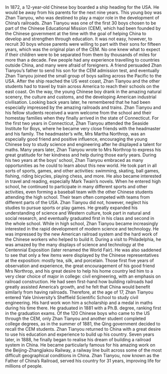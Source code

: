 In 1872, a 12-year-old Chinese boy boarded a ship heading for the USA. He would be away from his parents for the next nine years. This young boy was Zhan Tianyou, who was destined to play a major role in the development of China’s railroads. Zhan Tianyou was one of the first 30 boys chosen to be part of the Chinese Educational Mission (CEM), which had been founded by the Chinese government at the time with the goal of helping China to develop and strengthen through education.
It was not easy, however, to recruit 30 boys whose parents were willing to part with their sons for fifteen years, which was the original plan of the CEM. No one knew what to expect if their children were to be separated from them by thousands of miles for more than a decade. Few people had any experience travelling to countries outside China, and many were afraid of foreigners. A friend persuaded Zhan Tianyou’s father to send his son for the CEM admission test, and eventually Zhan Tianyou joined the small group of boys sailing across the Pacific to the USA.
After the ship reached the US west coast, Zhan Tianyou and the other students had to travel by train across America to reach their schools on the east coast. On the way, the young Chinese boy drank in the amazing natural scenery, the culture and customs, and the developing American industrial civilisation. Looking back years later, he remembered that he had been especially impressed by the amazing railroads and trains.
Zhan Tianyou and his fellow students received a warm welcome from the school and their homestay families when they finally arrived in the state of Connecticut. For the first two years in Connecticut, Zhan Tianyou attended the Seaside Institute for Boys, where he became very close friends with the headmaster and his family. The headmaster’s wife, Mrs Martha Northrop, was an especially good friend and positive influence, encouraging the young Chinese boy to study science and engineering after he displayed a talent for maths. Many years later, Zhan Tianyou wrote to Mrs Northrop to express his great gratitude for her kindness and help during those early years.
During his two years at the boys’ school, Zhan Tianyou embraced as many opportunities as he could to learn about this new world. He took part in all sorts of sports, games, and other activities: swimming, skating, ball games, fishing, riding bicycles, playing chess, and more. He also became interested in travel and reading, especially Mark Twain’s novels. When he entered high school, he continued to participate in many different sports and other activities, even forming a baseball team with the other Chinese students attending the high school. Their team often competed with teams from different parts of the USA.
Zhan Tianyou did not, however, neglect his studies to pursue sports or play games. He greatly expanded his understanding of science and Western culture, took part in natural and social research, and eventually graduated first in his class and second in the whole school.
While in high school, Zhan Tianyou became increasingly interested in the rapid development of modern science and technology. He was impressed by the new American railroad system and the hard work of the Chinese workers who helped to build it. During a visit to Philadelphia, he was amazed by the many displays of science and technology at the Centennial Exposition (later renamed the World Fair). He was also saddened to see that only a few items were displayed by the Chinese representatives at the exposition: mostly tea, silk, and porcelain.
Those first five years of observation and experience, the great encouragement of his good friend Mrs Northrop, and his great desire to help his home country led him to a very clear choice of major in college: civil engineering, with an emphasis on railroad construction. He had seen first-hand how building railroads had greatly assisted America’s growth, and he felt that China would benefit similarly from having railroads.
Therefore, at the age of 17, Zhan Tianyou entered Yale University’s Sheffield Scientific School to study civil engineering. His hard work won him a scholarship and a medal in maths during his time there. He graduated in 1881 with a Ph.B. degree, ranking first in the graduation exams. Of the 120 Chinese boys who came to the US through the CEM, only Zhan Tianyou and another student completed college degrees, as in the summer of 1881, the Qing government decided to recall the CEM students.
Zhan Tianyou returned to China with a great desire to use his education and experience to build up his country. Seven years later, in 1888, he finally began to realise his dream of building a railroad system in China. He became particularly famous for his amazing work on the Beijing-Zhangjiakou Railway, a railway line built across some of the most difficult geographical conditions in China. Zhan Tianyou, now known as the Father of China’s Railroad, served his country for 31 years, improving life for millions of people.
